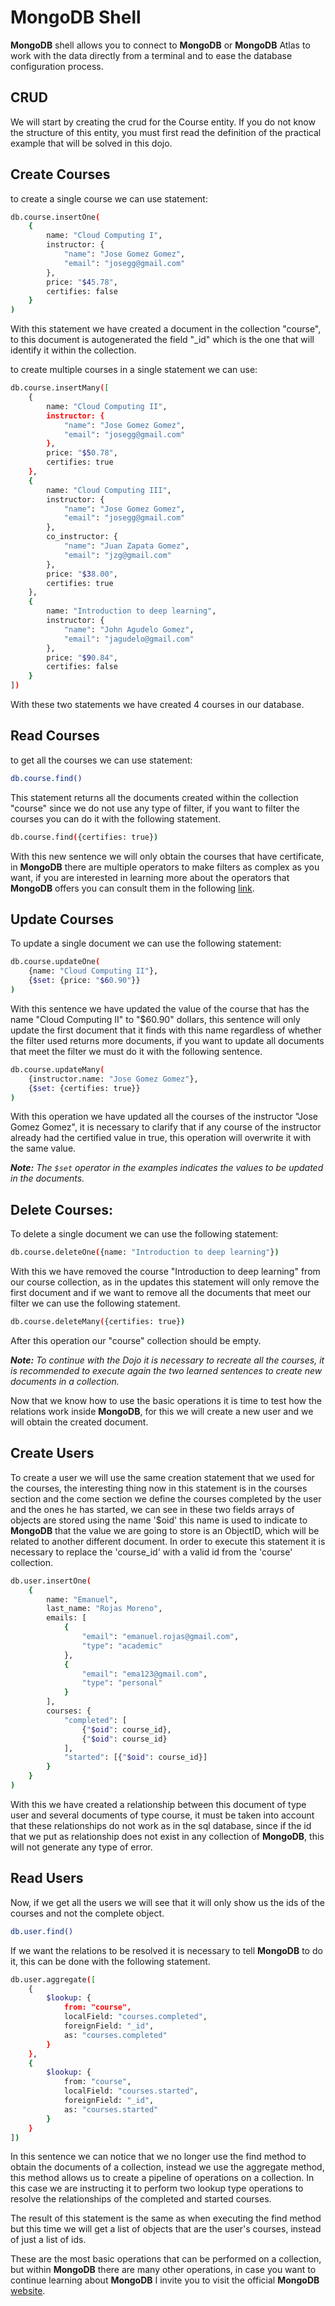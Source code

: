 # **MongoDB** Shell

**MongoDB** shell allows you to connect to **MongoDB** or **MongoDB** Atlas to work with the data directly from a terminal and to ease the database configuration process.

## CRUD

We will start by creating the crud for the Course entity. If you do not know the structure of this entity, you must first read the definition of the practical example that will be solved in this dojo.

## Create Courses

to create a single course we can use statement:

```bash
db.course.insertOne(
    {
        name: "Cloud Computing I",
        instructor: {
            "name": "Jose Gomez Gomez",
            "email": "josegg@gmail.com"
        },
        price: "$45.78",
        certifies: false
    }
)
```

With this statement we have created a document in the collection "course", to this document is autogenerated the field "_id" which is the one that will identify it within the collection.

to create multiple courses in a single statement we can use:

```bash
db.course.insertMany([
    {
        name: "Cloud Computing II",
        instructor: {
            "name": "Jose Gomez Gomez",
            "email": "josegg@gmail.com"
        },
        price: "$50.78",
        certifies: true
    },
    {
        name: "Cloud Computing III",
        instructor: {
            "name": "Jose Gomez Gomez",
            "email": "josegg@gmail.com"
        },
        co_instructor: {
            "name": "Juan Zapata Gomez",
            "email": "jzg@gmail.com"
        },
        price: "$38.00",
        certifies: true
    },
    {
        name: "Introduction to deep learning",
        instructor: {
            "name": "John Agudelo Gomez",
            "email": "jagudelo@gmail.com"
        },
        price: "$90.84",
        certifies: false
    }
])
```

With these two statements we have created 4 courses in our database.

## Read Courses

to get all the courses we can use statement:

```bash
db.course.find()
```

This statement returns all the documents created within the collection "course" since we do not use any type of filter, if you want to filter the courses you can do it with the following statement.

```bash
db.course.find({certifies: true})
```

With this new sentence we will only obtain the courses that have certificate, in **MongoDB** there are multiple operators to make filters as complex as you want, if you are interested in learning more about the operators that **MongoDB** offers you can consult them in the following [link](https://www.mongodb.com/docs/manual/reference/operator/query/).

## Update Courses

To update a single document we can use the following statement:

```bash
db.course.updateOne(
    {name: "Cloud Computing II"},
    {$set: {price: "$60.90"}}
)
```

With this sentence we have updated the value of the course that has the name "Cloud Computing II" to "$60.90" dollars, this sentence will only update the first document that it finds with this name regardless of whether the filter used returns more documents, if you want to update all documents that meet the filter we must do it with the following sentence.

```bash
db.course.updateMany(
    {instructor.name: "Jose Gomez Gomez"},
    {$set: {certifies: true}}
)
```

With this operation we have updated all the courses of the instructor "Jose Gomez Gomez", it is necessary to clarify that if any course of the instructor already had the certified value in true, this operation will overwrite it with the same value.

***Note:** The `$set` operator in the examples indicates the values to be updated in the documents.*

## Delete Courses:

To delete a single document we can use the following statement:

```bash
db.course.deleteOne({name: "Introduction to deep learning"})
```

With this we have removed the course "Introduction to deep learning" from our course collection, as in the updates this statement will only remove the first document and if we want to remove all the documents that meet our filter we can use the following statement.

```bash
db.course.deleteMany({certifies: true})

```

After this operation our "course" collection should be empty.

***Note:** To continue with the Dojo it is necessary to recreate all the courses, it is recommended to execute again the two learned sentences to create new documents in a collection.*

Now that we know how to use the basic operations it is time to test how the relations work inside **MongoDB**, for this we will create a new user and we will obtain the created document.

## Create Users

To create a user we will use the same creation statement that we used for the courses, the interesting thing now in this statement is in the courses section and the come section we define the courses completed by the user and the ones he has started, we can see in these two fields arrays of objects are stored using the name '$oid' this name is used to indicate to **MongoDB** that the value we are going to store is an ObjectID, which will be related to another different document. In order to execute this statement it is necessary to replace the 'course_id' with a valid id from the 'course' collection.

```bash
db.user.insertOne(
    {
        name: "Emanuel",
        last_name: "Rojas Moreno",
        emails: [
            {
                "email": "emanuel.rojas@gmail.com",
                "type": "academic"
            },
            {
                "email": "ema123@gmail.com",
                "type": "personal"
            }
        ],
        courses: {
            "completed": [
                {"$oid": course_id},
                {"$oid": course_id}
            ],
            "started": [{"$oid": course_id}]
        }
    }
)
```

With this we have created a relationship between this document of type user and several documents of type course, it must be taken into account that these relationships do not work as in the sql database, since if the id that we put as relationship does not exist in any collection of **MongoDB**, this will not generate any type of error.

## Read Users

Now, if we get all the users we will see that it will only show us the ids of the courses and not the complete object.

```bash
db.user.find()
```

If we want the relations to be resolved it is necessary to tell **MongoDB** to do it, this can be done with the following statement.

```bash
db.user.aggregate([
    {
        $lookup: {
            from: "course",
            localField: "courses.completed",
            foreignField: "_id",
            as: "courses.completed"
        }
    },
    {
        $lookup: {
            from: "course",
            localField: "courses.started",
            foreignField: "_id",
            as: "courses.started"
        }
    }
])
```

In this sentence we can notice that we no longer use the find method to obtain the documents of a collection, instead we use the aggregate method, this method allows us to create a pipeline of operations on a collection. In this case we are instructing it to perform two lookup type operations to resolve the relationships of the completed and started courses.

The result of this statement is the same as when executing the find method but this time we will get a list of objects that are the user's courses, instead of just a list of ids.

These are the most basic operations that can be performed on a collection, but within **MongoDB** there are many other operations, in case you want to continue learning about **MongoDB** I invite you to visit the official **MongoDB** [website](https://www.mongodb.com/docs/mongodb-shell/).
